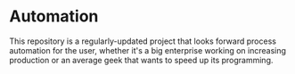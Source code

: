 # Automation
This repository is a regularly-updated project that looks forward process automation for the user, whether it's a big
enterprise working on increasing production or an average geek that wants to speed up its programming.
